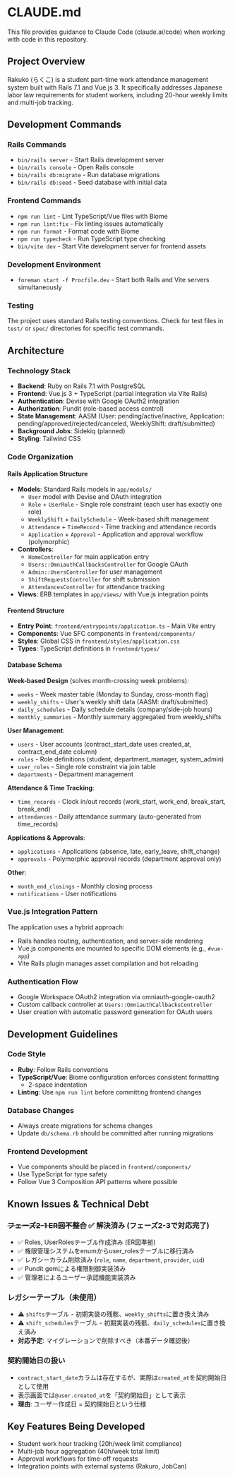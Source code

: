 # CLAUDE.md

This file provides guidance to Claude Code (claude.ai/code) when working with code in this repository.

## Project Overview

Rakuko (らくこ) is a student part-time work attendance management system built with Rails 7.1 and Vue.js 3. It specifically addresses Japanese labor law requirements for student workers, including 20-hour weekly limits and multi-job tracking.

## Development Commands

### Rails Commands
- `bin/rails server` - Start Rails development server
- `bin/rails console` - Open Rails console
- `bin/rails db:migrate` - Run database migrations
- `bin/rails db:seed` - Seed database with initial data

### Frontend Commands
- `npm run lint` - Lint TypeScript/Vue files with Biome
- `npm run lint:fix` - Fix linting issues automatically
- `npm run format` - Format code with Biome
- `npm run typecheck` - Run TypeScript type checking
- `bin/vite dev` - Start Vite development server for frontend assets

### Development Environment
- `foreman start -f Procfile.dev` - Start both Rails and Vite servers simultaneously

### Testing
The project uses standard Rails testing conventions. Check for test files in `test/` or `spec/` directories for specific test commands.

## Architecture

### Technology Stack
- **Backend**: Ruby on Rails 7.1 with PostgreSQL
- **Frontend**: Vue.js 3 + TypeScript (partial integration via Vite Rails)
- **Authentication**: Devise with Google OAuth2 integration
- **Authorization**: Pundit (role-based access control)
- **State Management**: AASM (User: pending/active/inactive, Application: pending/approved/rejected/canceled, WeeklyShift: draft/submitted)
- **Background Jobs**: Sidekiq (planned)
- **Styling**: Tailwind CSS

### Code Organization

#### Rails Application Structure
- **Models**: Standard Rails models in `app/models/`
  - `User` model with Devise and OAuth integration
  - `Role` + `UserRole` - Single role constraint (each user has exactly one role)
  - `WeeklyShift` + `DailySchedule` - Week-based shift management
  - `Attendance` + `TimeRecord` - Time tracking and attendance records
  - `Application` + `Approval` - Application and approval workflow (polymorphic)
- **Controllers**:
  - `HomeController` for main application entry
  - `Users::OmniauthCallbacksController` for Google OAuth
  - `Admin::UsersController` for user management
  - `ShiftRequestsController` for shift submission
  - `AttendancesController` for attendance tracking
- **Views**: ERB templates in `app/views/` with Vue.js integration points

#### Frontend Structure
- **Entry Point**: `frontend/entrypoints/application.ts` - Main Vite entry
- **Components**: Vue SFC components in `frontend/components/`
- **Styles**: Global CSS in `frontend/styles/application.css`
- **Types**: TypeScript definitions in `frontend/types/`

#### Database Schema
**Week-based Design** (solves month-crossing week problems):
- `weeks` - Week master table (Monday to Sunday, cross-month flag)
- `weekly_shifts` - User's weekly shift data (AASM: draft/submitted)
- `daily_schedules` - Daily schedule details (company/side-job hours)
- `monthly_summaries` - Monthly summary aggregated from weekly_shifts

**User Management**:
- `users` - User accounts (contract_start_date uses created_at, contract_end_date column)
- `roles` - Role definitions (student, department_manager, system_admin)
- `user_roles` - Single role constraint via join table
- `departments` - Department management

**Attendance & Time Tracking**:
- `time_records` - Clock in/out records (work_start, work_end, break_start, break_end)
- `attendances` - Daily attendance summary (auto-generated from time_records)

**Applications & Approvals**:
- `applications` - Applications (absence, late, early_leave, shift_change)
- `approvals` - Polymorphic approval records (department approval only)

**Other**:
- `month_end_closings` - Monthly closing process
- `notifications` - User notifications

### Vue.js Integration Pattern
The application uses a hybrid approach:
- Rails handles routing, authentication, and server-side rendering
- Vue.js components are mounted to specific DOM elements (e.g., `#vue-app`)
- Vite Rails plugin manages asset compilation and hot reloading

### Authentication Flow
- Google Workspace OAuth2 integration via omniauth-google-oauth2
- Custom callback controller at `Users::OmniauthCallbacksController`
- User creation with automatic password generation for OAuth users

## Development Guidelines

### Code Style
- **Ruby**: Follow Rails conventions
- **TypeScript/Vue**: Biome configuration enforces consistent formatting
  - 2-space indentation
- **Linting**: Use `npm run lint` before committing frontend changes

### Database Changes
- Always create migrations for schema changes
- Update `db/schema.rb` should be committed after running migrations

### Frontend Development
- Vue components should be placed in `frontend/components/`
- Use TypeScript for type safety
- Follow Vue 3 Composition API patterns where possible

## Known Issues & Technical Debt

### ~~フェーズ2-1 ER図不整合~~ ✅ 解決済み (フェーズ2-3で対応完了)
- ✅ Roles, UserRolesテーブル作成済み (ER図準拠)
- ✅ 権限管理システムをenumからuser_rolesテーブルに移行済み
- ✅ レガシーカラム削除済み (`role`, `name`, `department`, `provider`, `uid`)
- ✅ Pundit gemによる権限制御実装済み
- ✅ 管理者によるユーザー承認機能実装済み

### レガシーテーブル（未使用）
- ⚠️ `shifts`テーブル - 初期実装の残骸、`weekly_shifts`に置き換え済み
- ⚠️ `shift_schedules`テーブル - 初期実装の残骸、`daily_schedules`に置き換え済み
- **対応予定**: マイグレーションで削除すべき（本番データ確認後）

### 契約開始日の扱い
- `contract_start_date`カラムは存在するが、実際は`created_at`を契約開始日として使用
- 表示画面では`@user.created_at`を「契約開始日」として表示
- **理由**: ユーザー作成日 = 契約開始日という仕様

## Key Features Being Developed
- Student work hour tracking (20h/week limit compliance)
- Multi-job hour aggregation (40h/week total limit)
- Approval workflows for time-off requests
- Integration points with external systems (Rakuro, JobCan)